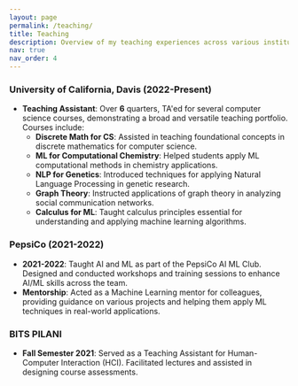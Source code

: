 ```yaml
---
layout: page
permalink: /teaching/
title: Teaching
description: Overview of my teaching experiences across various institutions and roles.
nav: true
nav_order: 4
---
```


### University of California, Davis (2022-Present)
- **Teaching Assistant**: Over **6** quarters, TA'ed for several computer science courses, demonstrating a broad and versatile teaching portfolio. Courses include:
  - **Discrete Math for CS**: Assisted in teaching foundational concepts in discrete mathematics for computer science.
  - **ML for Computational Chemistry**: Helped students apply ML computational methods in chemistry applications.
  - **NLP for Genetics**: Introduced techniques for applying Natural Language Processing in genetic research.
  - **Graph Theory**: Instructed applications of graph theory in analyzing social communication networks.
  - **Calculus for ML**: Taught calculus principles essential for understanding and applying machine learning algorithms.

### PepsiCo (2021-2022)
- **2021-2022**: Taught AI and ML as part of the PepsiCo AI ML Club. Designed and conducted workshops and training sessions to enhance AI/ML skills across the team.
- **Mentorship**: Acted as a Machine Learning mentor for colleagues, providing guidance on various projects and helping them apply ML techniques in real-world applications.

### BITS PILANI 
- **Fall Semester 2021**: Served as a Teaching Assistant for Human-Computer Interaction (HCI). Facilitated lectures and assisted in designing course assessments.

